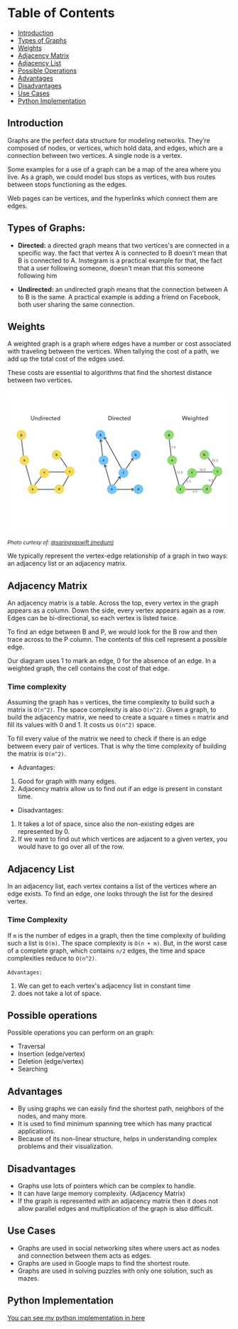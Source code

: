 # Table of Contents

- [Introduction](#introduction)
- [Types of Graphs](#types-of-graphs)
- [Weights](#weights)
- [Adjacency Matrix](#adjacency-matrix)
- [Adjacency List](#adjacency-list)
- [Possible Operations](#possible-operations)
- [Advantages](#advantages)
- [Disadvantages](#disadvantages)
- [Use Cases](#use-cases)
- [Python Implementation](#python-implementation)
## Introduction

Graphs are the perfect data structure for modeling networks. They’re composed of nodes, or vertices, which hold data, and edges, which are a connection between two vertices. 
A single node is a vertex.

Some examples for a use of a graph can be a map of the area where you live. As a graph, we could model bus stops as vertices, with bus routes between stops functioning as the edges.

Web pages can be vertices, and the hyperlinks which connect them are edges.

## Types of Graphs:

- **Directed:** a directed graph means that two vertices's are connected in a specific way. the fact that vertex A is connected to B doesn't mean that B is connected to A. Instegram is a practical example for that, the fact that a user following someone, doesn't mean that this someone following him   

- **Undirected:** an undirected graph means that the connection between A to B is the same. A practical example is adding a friend on Facebook, both user sharing the same connection.

## Weights

A weighted graph is a graph where edges have a number or cost associated with traveling between the vertices. When tallying the cost of a path, we add up the total cost of the edges used.

These costs are essential to algorithms that find the shortest distance between two vertices.

![graph](graph.png)

<small>_Photo curtesy of: [@saringyaswift (medium)](https://medium.com/@sarinyaswift/intro-to-the-graph-data-structure-a8277c6a2ad9)_</small>

We typically represent the vertex-edge relationship of a graph in two ways: an adjacency list or an adjacency matrix.
## Adjacency Matrix

An adjacency matrix is a table. Across the top, every vertex in the graph appears as a column. Down the side, every vertex appears again as a row. Edges can be bi-directional, so each vertex is listed twice.

To find an edge between B and P, we would look for the B row and then trace across to the P column. The contents of this cell represent a possible edge.

Our diagram uses 1 to mark an edge, 0 for the absence of an edge. In a weighted graph, the cell contains the cost of that edge.

### Time complexity 

Assuming the graph has `n` vertices, the time complexity to build such a matrix is `O(n^2)`. The space complexity is also `O(n^2)`. Given a graph, to build the adjacency matrix, we need to create a square `n` times `n` matrix and fill its values with 0 and 1. It costs us `O(n^2)` space.

To fill every value of the matrix we need to check if there is an edge between every pair of vertices. That is why the time complexity of building the matrix is `O(n^2)`.

- Advantages: 
1. Good for graph with many edges. 
2. Adjacency matrix allow us to find out if an edge is present in constant time.

- Disadvantages: 
1. It takes a lot of space, since also the non-existing edges are represented by 0. 
2. If we want to find out which vertices are adjacent to a given vertex, you would have to go over all of the row.


## Adjacency List

In an adjacency list, each vertex contains a list of the vertices where an edge exists. To find an edge, one looks through the list for the desired vertex.

### Time Complexity 

If `m` is the number of edges in a graph, then the time complexity of building such a list is `O(m)`. The space complexity is `O(n + m)`. But, in the worst case of a complete graph, which contains `n/2` edges, the time and space complexities reduce to `O(n^2)`.

`Advantages:` 
1. We can get to each vertex's adjacency list in constant time 
2. does not take a lot of space.

## Possible operations
Possible operations you can perform on an graph: 
- Traversal
- Insertion (edge/vertex)
- Deletion (edge/vertex)
- Searching

## Advantages
- By using graphs we can easily find the shortest path, neighbors of the nodes, and many more.
- It is used to find minimum spanning tree which has many practical applications.
- Because of its non-linear structure, helps in understanding complex problems and their visualization.

## Disadvantages
- Graphs use lots of pointers which can be complex to handle.
- It can have large memory complexity. (Adjacency Matrix)
- If the graph is represented with an adjacency matrix then it does not allow parallel edges and multiplication of the graph is also difficult. 
## Use Cases
- Graphs are used in social networking sites where users act as nodes and connection between them acts as edges.
- Graphs are used in Google maps to find the shortest route.
- Graphs are used in solving puzzles with only one solution, such as mazes.

## Python Implementation
[You can see my python implementation in here](./graph.py)
